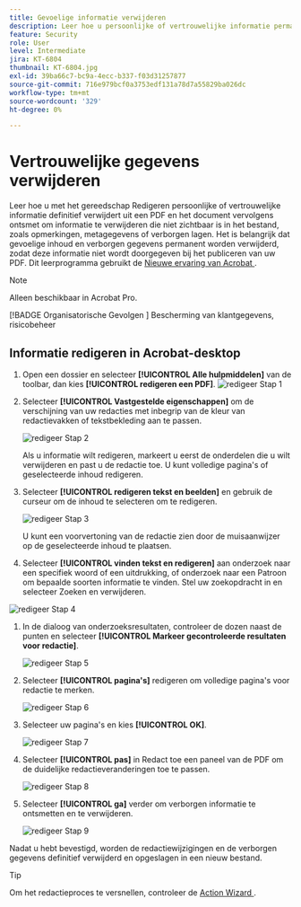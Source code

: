 ```yaml
---
title: Gevoelige informatie verwijderen
description: Leer hoe u persoonlijke of vertrouwelijke informatie permanent uit uw PDF kunt verwijderen
feature: Security
role: User
level: Intermediate
jira: KT-6804
thumbnail: KT-6804.jpg
exl-id: 39ba66c7-bc9a-4ecc-b337-f03d31257877
source-git-commit: 716e979bcf0a3753edf131a78d7a55829ba026dc
workflow-type: tm+mt
source-wordcount: '329'
ht-degree: 0%

---
```


# Vertrouwelijke gegevens verwijderen

Leer hoe u met het gereedschap Redigeren persoonlijke of vertrouwelijke informatie definitief verwijdert uit een PDF en het document vervolgens ontsmet om informatie te verwijderen die niet zichtbaar is in het bestand, zoals opmerkingen, metagegevens of verborgen lagen. Het is belangrijk dat gevoelige inhoud en verborgen gegevens permanent worden verwijderd, zodat deze informatie niet wordt doorgegeven bij het publiceren van uw PDF. Dit leerprogramma gebruikt de [ Nieuwe ervaring van Acrobat ](../getting-started/new-workspace.md).

>[!NOTE]
>
>Alleen beschikbaar in Acrobat Pro.

[!BADGE  Organisatorische Gevolgen ]
Bescherming van klantgegevens, risicobeheer

## Informatie redigeren in Acrobat-desktop

1. Open een dossier en selecteer **[!UICONTROL Alle hulpmiddelen]** van de toolbar, dan kies **[!UICONTROL redigeren een PDF]**.
   ![ redigeer Stap 1 ](../assets/Redact_1.png)

1. Selecteer **[!UICONTROL Vastgestelde eigenschappen]** om de verschijning van uw redacties met inbegrip van de kleur van redactievakken of tekstbekleding aan te passen.

   ![ redigeer Stap 2 ](../assets/Redact_2.png)

   Als u informatie wilt redigeren, markeert u eerst de onderdelen die u wilt verwijderen en past u de redactie toe. U kunt volledige pagina&#39;s of geselecteerde inhoud redigeren.

1. Selecteer **[!UICONTROL redigeren tekst en beelden]** en gebruik de curseur om de inhoud te selecteren om te redigeren.

   ![ redigeer Stap 3 ](../assets/Redact_3.png)

   U kunt een voorvertoning van de redactie zien door de muisaanwijzer op de geselecteerde inhoud te plaatsen.

1. Selecteer **[!UICONTROL vinden tekst en redigeren]** aan onderzoek naar een specifiek woord of een uitdrukking, of onderzoek naar een Patroon om bepaalde soorten informatie te vinden. Stel uw zoekopdracht in en selecteer Zoeken en verwijderen.

![ redigeer Stap 4 ](../assets/Redact_4.png)

1. In de dialoog van onderzoeksresultaten, controleer de dozen naast de punten en selecteer **[!UICONTROL Markeer gecontroleerde resultaten voor redactie]**.

   ![ redigeer Stap 5 ](../assets/Redact_5.png)

1. Selecteer **[!UICONTROL pagina&#39;s]** redigeren om volledige pagina&#39;s voor redactie te merken.

   ![ redigeer Stap 6 ](../assets/Redact_6.png)

1. Selecteer uw pagina&#39;s en kies **[!UICONTROL OK]**.

   ![ redigeer Stap 7 ](../assets/Redact_7.png)

1. Selecteer **[!UICONTROL pas]** in Redact toe een paneel van de PDF om de duidelijke redactieveranderingen toe te passen.

   ![ redigeer Stap 8 ](../assets/Redact_8.png)

1. Selecteer **[!UICONTROL ga]** verder om verborgen informatie te ontsmetten en te verwijderen.

   ![ redigeer Stap 9 ](../assets/Redact_9.png)

Nadat u hebt bevestigd, worden de redactiewijzigingen en de verborgen gegevens definitief verwijderd en opgeslagen in een nieuw bestand.

>[!TIP]
>
>Om het redactieproces te versnellen, controleer de [ Action Wizard ](../advanced-tasks/action.md).
